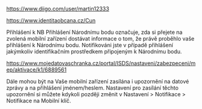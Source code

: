 

https://www.diigo.com/user/martin12333



https://www.identitaobcana.cz/Cun

Přihlášení k NB
Přihlášení Národnímu bodu označuje, zda si přejete na zvolená mobilní zařízení
dostávat informace o tom, že právě proběhlo vaše přihlášení k Národnímu bodu.
Notifikováni jste v případě přihlášení jakýmkoliv identifikačním prostředkem
připojeným k Národnímu bodu.


https://www.mojedatovaschranka.cz/portal/ISDS/nastaveni/zabezpeceni/mep/aktivace/k1/6889561



Dále mohou být na Vaše mobilní zařízení zasílána i upozornění na datové zprávy a na přihlášení jménem/heslem. Nastavení pro zasílání těchto upozornění si můžete kdykoli později změnit v Nastavení > Notifikace > Notifikace na Mobilní klíč.


